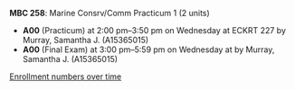 **MBC 258**: Marine Consrv/Comm Practicum 1 (2 units)

- **A00** (Practicum) at 2:00 pm–3:50 pm on Wednesday at ECKRT 227 by Murray, Samantha J. (A15365015)
- **A00** (Final Exam) at 3:00 pm–5:59 pm on Wednesday at   by Murray, Samantha J. (A15365015)

[Enrollment numbers over time](./MBC258.tsv)
